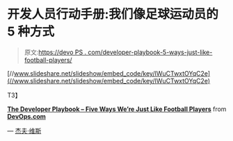 # 开发人员行动手册:我们像足球运动员的 5 种方式

> 原文:[https://devo PS . com/developer-playbook-5-ways-just-like-football-players/](https://devops.com/developer-playbook-5-ways-just-like-football-players/)

[//www.slideshare.net/slideshow/embed_code/key/IWuCTwxtOYqC2e](//www.slideshare.net/slideshow/embed_code/key/IWuCTwxtOYqC2e)

T3】

**[The Developer Playbook – Five Ways We’re Just Like Football Players](//www.slideshare.net/DevOpsWebinars/the-developer-playbook-five-ways-were-just-like-football-players "The Developer Playbook - Five Ways We're Just Like Football Players")** from **[DevOps.com](https://www.slideshare.net/DevOpsWebinars)**

— [杰夫·维斯](https://devops.com/author/jeff-veis/)